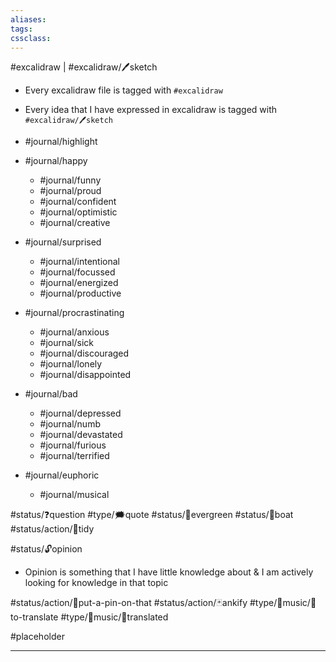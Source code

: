 ```yaml
---
aliases:
tags:
cssclass: 
---
```


#excalidraw | #excalidraw/🖊sketch 
- Every excalidraw file is tagged with `#excalidraw`   
- Every idea that I have expressed in excalidraw is tagged with `#excalidraw/🖊sketch`

 
- #journal/highlight
- #journal/happy
	- #journal/funny
	- #journal/proud
	- #journal/confident
	- #journal/optimistic
	- #journal/creative
- #journal/surprised
	- #journal/intentional
	- #journal/focussed
	- #journal/energized
	- #journal/productive
- #journal/procrastinating
	- #journal/anxious
	- #journal/sick
	- #journal/discouraged
	- #journal/lonely
	- #journal/disappointed
- #journal/bad 
	- #journal/depressed
	- #journal/numb
	- #journal/devastated
	- #journal/furious
	- #journal/terrified
- #journal/euphoric 
	- #journal/musical



#status/❓question 
#type/🗯quote
#status/🌲evergreen
#status/🍃boat
#status/action/🧹tidy

#status/🔓opinion
- Opinion is something that I have little knowledge about & I am actively looking for knowledge in that topic

#status/action/📌put-a-pin-on-that
#status/action/🃏ankify
#type/🎵music/📰to-translate
#type/🎵music/📄translated


#placeholder

---
